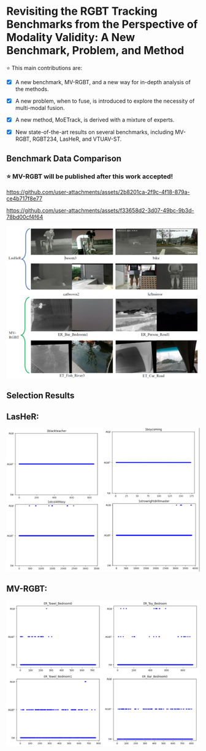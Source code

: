 # Revisiting the RGBT Tracking Benchmarks from the Perspective of Modality Validity: A New Benchmark, Problem, and Method

⭐ This main contributions are:

 - [x] A new benchmark, MV-RGBT, and a new way for in-depth analysis of the methods.

 - [x] A new problem, when to fuse, is introduced to explore the necessity of multi-modal fusion.

 - [x] A new method, MoETrack, is derived with a mixture of experts.

 - [x] New state-of-the-art results on several benchmarks, including MV-RGBT, RGBT234, LasHeR, and VTUAV-ST.

## Benchmark Data Comparison
### ⭐ MV-RGBT will be published after this work accepted!


https://github.com/user-attachments/assets/2b8201ca-2f9c-4f18-879a-ce4b717f8e77


https://github.com/user-attachments/assets/f33658d2-3d07-49bc-9b3d-78bd00cf4f64


<img src="figs/data.png" width="600">

## Selection Results

LasHeR:
---
<img src="figs/results-LasHeR.png" width="600">

MV-RGBT:
---
<img src="figs/results-MV-RGBT.png" width="600">

